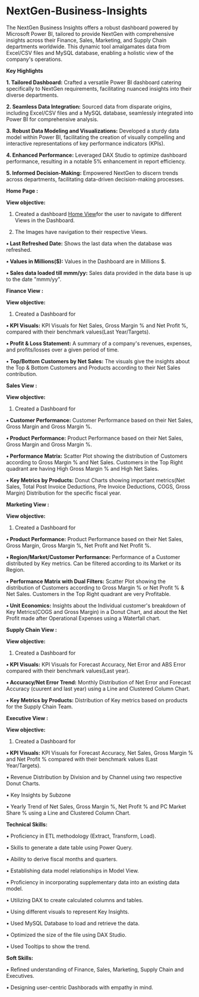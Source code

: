 # NextGen-Business-Insights

The NextGen Business Insights offers a robust dashboard powered by Microsoft Power BI, tailored to provide NextGen with comprehensive insights across their Finance, Sales, Marketing, and Supply Chain departments worldwide. This dynamic tool amalgamates data from Excel/CSV files and MySQL database, enabling a holistic view of the company's operations.

**Key Highlights**

**1. Tailored Dashboard:** Crafted a versatile Power BI dashboard catering specifically to NextGen requirements, facilitating nuanced insights into their diverse departments.

**2. Seamless Data Integration:** Sourced data from disparate origins, including Excel/CSV files and a MySQL database, seamlessly integrated into Power BI for comprehensive analysis.

**3. Robust Data Modeling and Visualizations:** Developed a sturdy data model within Power BI, facilitating the creation of visually compelling and interactive representations of key performance indicators (KPIs).

**4. Enhanced Performance:** Leveraged DAX Studio to optimize dashboard performance, resulting in a notable 5% enhancement in report efficiency.

**5. Informed Decision-Making:** Empowered NextGen to discern trends across departments, facilitating data-driven decision-making processes.

**Home Page :**

**View objective:**

1. Created a dashboard [Home View](https://github.com/Swathimrs/NextGen-Business-Insights/blob/main/Home%20Page.png)for the user to navigate to different Views in the Dashboard.
   
2. The Images have navigation to their respective Views.
   
**•	Last Refreshed Date:** Shows the last data when the database was refreshed.

**•	Values in Millions($):** Values in the Dashboard are in Millions $.

**•	Sales data loaded till mmm/yy:** Sales data provided in the data base is up to the date "mmm/yy".

**Finance View :**

**View objective:**

1. Created a Dashboard for
   
**•	KPI Visuals:** KPI Visuals for Net Sales, Gross Margin % and Net Profit %, compared with their benchmark values(Last Year/Targets).

**•	Profit & Loss Statement:** A summary of a company's revenues, expenses, and profits/losses over a given period of time.

**•	Top/Bottom Customers by Net Sales:** The visuals give the insights about the Top & Bottom Customers and Products according to their Net Sales contribution.

**Sales View :**

**View objective:**

1. Created a Dashboard for

**• Customer Performance:** Customer Performance based on their Net Sales, Gross Margin and Gross Margin %.

**•	Product Performance:** Product Performance based on their Net Sales, Gross Margin and Gross Margin %.

**•	Performance Matrix:** Scatter Plot showing the distribution of Customers according to Gross Margin % and Net Sales. Customers in the Top Right quadrant are having High Gross Margin % and High Net Sales.

**•	Key Metrics by Products:** Donut Charts showing important metrics(Net Sales, Total Post Invoice Deductions, Pre Invoice Deductions, COGS, Gross Margin) Distribution for the specific fiscal year.

**Marketing View :**

**View objective:**

1. Created a Dashboard for
   
**•	Product Performance:** Product Performance based on their Net Sales, Gross Margin, Gross Margin %, Net Profit and Net Profit %.

**•	Region/Market/Customer Performance:** Performance of a Customer distributed by Key metrics. Can be filtered according to its Market or its Region.

**•	Performance Matrix with Dual Filters:** Scatter Plot showing the distribution of Customers according to Gross Margin % or Net Profit % & Net Sales. Customers in the Top Right quadrant are very Profitable.

**•	Unit Economics:** Insights about the Individual customer's breakdown of Key Metrics(COGS and Gross Margin) in a Donut Chart, and about the Net Profit made after Operational Expenses using a Waterfall chart.

**Supply Chain View :**

**View objective:**

1. Created a Dashboard for
   
**•	KPI Visuals:** KPI Visuals for Forecast Accuracy, Net Error and ABS Error compared with their benchmark values(Last year).

**•	Accuracy/Net Error Trend:** Monthly Distribution of Net Error and Forecast Accuracy (cuurent and last year) using a Line and Clustered Column Chart.

**•	Key Metrics by Products:** Distribution of Key metrics based on products for the Supply Chain Team.

**Executive View :**

**View objective:**

1. Created a Dashboard for
   
**•	KPI Visuals:** KPI Visuals for Forecast Accuracy, Net Sales, Gross Margin % and Net Profit % compared with their benchmark values (Last Year/Targets).

•	Revenue Distribution by Division and by Channel using two respective Donut Charts.

•	Key Insights by Subzone

•	Yearly Trend of Net Sales, Gross Margin %, Net Profit % and PC Market Share % using a Line and Clustered Column Chart.

**Technical Skills:**

•	  Proficiency in ETL methodology (Extract, Transform, Load).

•	  Skills to generate a date table using Power Query.

•	  Ability to derive fiscal months and quarters.

•	  Establishing data model relationships in Model View.

•	  Proficiency in incorporating supplementary data into an existing data model.

•	  Utilizing DAX to create calculated columns and tables.

•	  Using different visuals to represent Key Insights.

•	  Used MySQL Database to load and retrieve the data.

•	  Optimized the size of the file using DAX Studio.

•	  Used Tooltips to show the trend.

**Soft Skills:**

•	  Refined understanding of Finance, Sales, Marketing, Supply Chain and Executives.

•	  Designing user-centric Dashborads with empathy in mind.
